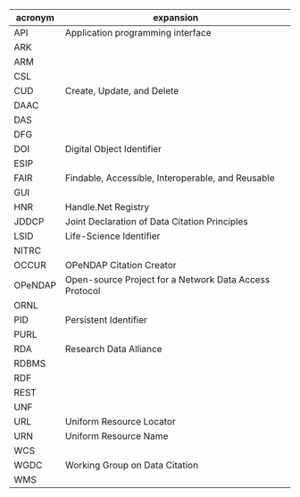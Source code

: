 |acronym|expansion|
|-|-|
|API|Application programming interface|
|ARK||
|ARM||
|CSL||
|CUD|Create, Update, and Delete|
|DAAC||
|DAS||
|DFG||
|DOI|Digital Object Identifier|
|ESIP||
|FAIR|Findable, Accessible, Interoperable, and Reusable|
|GUI||
|HNR|Handle.Net Registry|
|JDDCP|Joint Declaration of Data Citation Principles|
|LSID|Life-Science Identifier|
|NITRC||
|OCCUR|OPeNDAP Citation Creator|
|OPeNDAP|Open-source Project for a Network Data Access Protocol|
|ORNL||
|PID|Persistent Identifier|
|PURL||
|RDA|Research Data Alliance|
|RDBMS||
|RDF||
|REST||
|UNF||
|URL|Uniform Resource Locator|
|URN|Uniform Resource Name|
|WCS||
|WGDC|Working Group on Data Citation|
|WMS||
